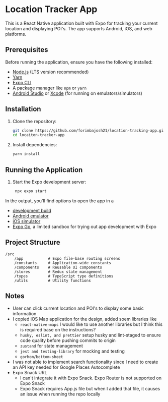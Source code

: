 # Location Tracker App

This is a React Native application built with Expo for tracking your current location and displaying POI's. The app supports Android, iOS, and web platforms.

## Prerequisites

Before running the application, ensure you have the following installed:

- [Node.js](https://nodejs.org/) (LTS version recommended)
- [Yarn](https://classic.yarnpkg.com/lang/en/)
- [Expo CLI](https://docs.expo.dev/get-started/installation/)
- A package manager like `npm` or `yarn`
- [Android Studio](https://developer.android.com/studio) or [Xcode](https://developer.apple.com/xcode/) (for running on emulators/simulators)

## Installation

1. Clone the repository:

   ```bash
   git clone https://github.com/forimbajosh21/location-tracking-app.git
   cd locaiton-tracker-app
   ```

2. Install dependencies:

   ```bash
   yarn install
   ```

## Running the Application

1. Start the Expo development server:
   ```bash
    npx expo start
   ```

In the output, you'll find options to open the app in a

- [development build](https://docs.expo.dev/develop/development-builds/introduction/)
- [Android emulator](https://docs.expo.dev/workflow/android-studio-emulator/)
- [iOS simulator](https://docs.expo.dev/workflow/ios-simulator/)
- [Expo Go](https://expo.dev/go), a limited sandbox for trying out app development with Expo

## Project Structure

    /src
        /app           # Expo file-base routing screens
        /constants     # Application-wide constants
        /components    # Reusable UI components
        /stores        # Redux state management
        /types         # TypeScript type definitions
        /utils         # Utility functions

## Notes

- User can click current location and POI's to display some basic information
- I copied iOS Map application for the design, added soem libraries like
  - `react-native-maps` I would like to use another libraries but I think this is required base on the instructions?
  - `husky, eslint, and prettier` setup husky and lint-staged to ensure code quality before pushing commits to origin
  - `zustand` for state management
  - `jest and testing-library` for mocking and testing
  - `gorhom/bottom-sheet`
- I was not able to implement search functionality since I need to create an API key needed for Google Places Autocomplete
- Expo Snack URL
  - I can't integrate it with Expo Snack. Expo Router is not supported on Expo Snack
  - Expo Snack requires App.js file but when I added that file, it causes an issue when running the repo locally
